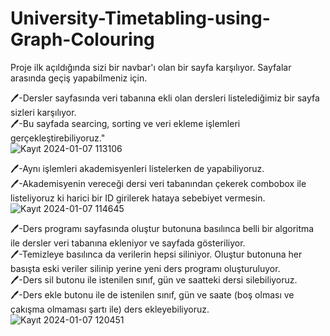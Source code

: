 # University-Timetabling-using-Graph-Colouring

Proje ilk açıldığında sizi bir navbar'ı olan bir sayfa karşılıyor. Sayfalar arasında geçiş yapabilmeniz için.

🖊️-Dersler sayfasında veri tabanına ekli olan dersleri listelediğimiz bir sayfa sizleri karşılıyor. <br>
🖊️-Bu sayfada searcing, sorting  ve veri ekleme işlemleri gerçekleştirebiliyoruz."<br>
![Kayıt 2024-01-07 113106](https://github.com/YusufUzeyir/University-Timetabling-using-Graph-Colouring/assets/92249669/18051fa4-ee75-4f0d-ab73-c8579adace34)


🖊️-Aynı işlemleri akademisyenleri listelerken de yapabiliyoruz. <br>
🖊️-Akademisyenin vereceği dersi veri tabanından çekerek combobox ile listeliyoruz ki harici bir ID girilerek hataya sebebiyet vermesin.<br>
![Kayıt 2024-01-07 114645](https://github.com/YusufUzeyir/University-Timetabling-using-Graph-Colouring/assets/92249669/90ea7ea8-fb59-4dbb-88bf-25ebb963410a)

🖊️-Ders programı sayfasında oluştur butonuna basılınca belli bir algoritma ile dersler veri tabanına ekleniyor ve sayfada gösteriliyor.<br>
🖊️-Temizleye basılınca da verilerin hepsi siliniyor. Oluştur butonuna her basışta eski veriler silinip yerine yeni ders programı oluşturuluyor.<br>
🖊️-Ders sil butonu ile istenilen sınıf, gün ve saatteki dersi silebiliyoruz.<br>
🖊️-Ders ekle butonu ile de istenilen sınıf, gün ve saate (boş olması ve çakışma olmaması şartı ile) ders ekleyebiliyoruz.<br>
![Kayıt 2024-01-07 120451](https://github.com/YusufUzeyir/University-Timetabling-using-Graph-Colouring/assets/92249669/3845abff-3175-4729-962a-5f3171f9db92)
